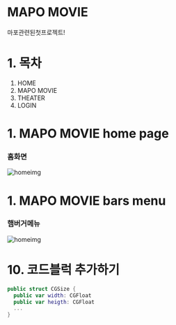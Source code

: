 # MAPO MOVIE
마포관련된첫프로젝트!

    
# 1. 목차
1. HOME
2. MAPO MOVIE
3. THEATER
4. LOGIN

# 1. MAPO MOVIE home page
### 홈화면
![homeimg](https://user-images.githubusercontent.com/103020096/171074582-5aeafd3f-0a7c-40c3-88ae-77bfa7605a9f.jpg)

# 1. MAPO MOVIE bars menu
### 햄버거메뉴
![homeimg](https://user-images.githubusercontent.com/103020096/171074582-5aeafd3f-0a7c-40c3-88ae-77bfa7605a9f.jpg)
# 10. 코드블럭 추가하기

```swift
public struct CGSize {
  public var width: CGFloat
  public var heigth: CGFloat
  ...
}
```





